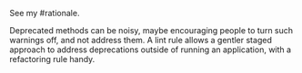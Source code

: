 See my #rationale.Deprecated methods can be noisy, maybe encouraging people to turn such warnings off, and not address them.  A lint rule allows a gentler staged approach to address deprecations outside of running an application, with a refactoring rule handy.
